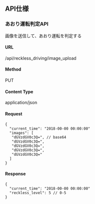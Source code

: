 ## API仕様

### あおり運転判定API
画像を送信して、あおり運転を判定する

#### URL
/api/reckless_driving/image_upload

#### Method
PUT

#### Content Type
application/json

#### Request 

```
{
  "current_time": "2018-00-00 00:00:00"
  "images": [
   "dGVzdGV0c3Q=", // base64
   "dGVzdGV0c3Q=",
   "dGVzdGV0c3Q=",
   "dGVzdGV0c3Q=",
   "dGVzdGV0c3Q="
  ]
}
```

#### Response

```
{
  "current_time": "2018-00-00 00:00:00"
  "reckless_level": 5 // 0-5
}
```
